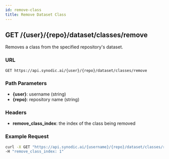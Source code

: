 ```yaml
---
id: remove-class
title: Remove Dataset Class
---
```


## GET /\{user\}/\{repo\}/dataset/classes/remove

Removes a class from the specified repository's dataset.

### URL

`GET https://api.synodic.ai/{user}/{repo}/dataset/classes/remove`

### Path Parameters

- **\{user\}**: username (string)
- **\{repo\}**: repository name (string)

### Headers

- **remove_class_index**: the index of the class being removed

### Example Request

```bash
curl -X GET "https://api.synodic.ai/{username}/{repo}/dataset/classes/remove" \
-H "remove_class_index: 1"